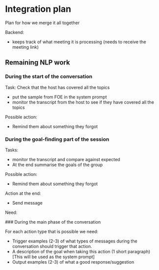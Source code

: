 # Integration plan

Plan for how we merge it all together

Backend:

- keeps track of what meeting it is processing (needs to receive the meeting link)

## Remaining NLP work

### During the start of the conversation

Task: Check that the host has covered all the topics

- put the sample from FOE in the system prompt
- monitor the transcript from the host to see if they have covered all the topics

Possible action:
- Remind them about something they forgot

### During the goal-finding part of the session

Tasks:
- monitor the transcript and compare against expected
- At the end summarise the goals of the group

Possible action:
- Remind them about something they forgot

Action at the end:
- Send message

Need:

### During the main phase of the conversation

For each action type that is possible we need:

- Trigger examples (2-3) of what types of messages during the conversation should trigger that action.
- A description of the goal when taking this action (1 short paragraph) [This will be used as the system prompt]
- Output examples (2-3) of what a good response/suggestion
